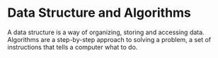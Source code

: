 # Data Structure and Algorithms

A data structure is a way of organizing, storing and accessing data. Algorithms are a step-by-step approach to solving a problem, a set of instructions that tells a computer what to do.